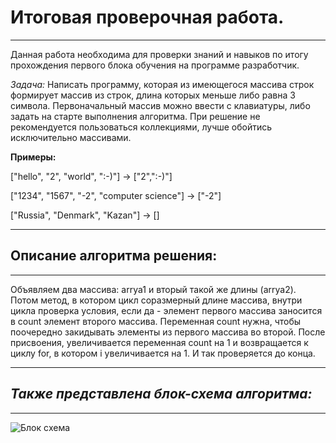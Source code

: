 # **Итоговая проверочная работа.**
*****
Данная работа необходима для проверки знаний и навыков по итогу прохождения первого блока обучения на программе разработчик.

*Задача:* Написать программу, которая из имеющегося массива строк формирует массив из строк, длина которых меньше либо равна 3 символа. Первоначальный массив можно ввести с клавиатуры, либо задать на старте выполнения алгоритма. При решение не рекомендуется пользоваться коллекциями, лучше обойтись исключительно массивами.

 **Примеры:**

["hello", "2", "world", ":-)"] -> ["2",":-)"]

["1234", "1567", "-2", "computer science"] -> ["-2"]

["Russia", "Denmark", "Kazan"] -> []
***

## **Описание алгоритма решения:**
******
Объявляем два массива: arrya1 и вторый такой же длины (arrya2). Потом метод, в котором цикл соразмерный длине массива, внутри цикла проверка условия, если да - элемент первого массива заносится в count элемент второго массива. Переменная count нужна, чтобы поочередно закидывать элементы из первого массива во второй. После присвоения, увеличивается переменная count на 1 и возвращается к циклу for, в котором i увеличивается на 1. И так проверяется до конца.
*******
## *Также представлена блок-схема алгоритма:* 
*****

![Блок cхема](BS_finally_1quart.png)